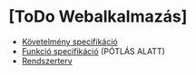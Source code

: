 # [ToDo Webalkalmazás]

- [Követelmény specifikáció](DOCS/kovetelmenyspec.md)
- [Funkció specifikáció](DOCS/funkciospec.md) (PÓTLÁS ALATT)
- [Rendszerterv](DOCS/rendterv.md)


